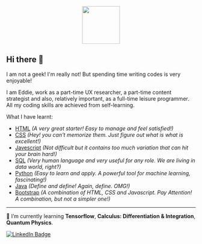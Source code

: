 <div id="header" align="center">
  <img src="https://media.giphy.com/media/M9gbBd9nbDrOTu1Mqx/giphy.gif" width="100"/>
</div>
<h2>Hi there 👋 </h2>
<p>I am not a geek! I'm really not! But spending time writing codes is very enjoyable!</p>
<p>I am Eddie, work as a part-time UX researcher, a part-time content strategist and also, relatively important, as a full-time leisure programmer. All my coding skills are achieved from self-learning.</p>
<p>What I have learnt:</p>
<ul> 
<li><ins>HTML</ins> <i>(A very great starter! Easy to manage and feel satisfied!)</i></li>
<li><ins>CSS</ins> <i>(Hey! you can't memorize them. Just figure out what is what is excellent!)</i></li>
<li><ins>Javescript</ins> <i>(Not difficult but it contains too much variation that can hit your brain hard!)</i></li>
<li><ins>SQL</ins> <i>(Very human language and very useful for any role. We are living in data world, right?)</i></li>
<li><ins>Python</ins> <i>(Easy to learn and apply. A powerful tool for machine learning, fascinating!)</i></li>
<li><ins>Java</ins> <i>(Define and define! Again, define. OMG!)</i></li>
<li><ins>Bootstrap</ins> <i>(A combination of HTML, CSS and Javascript. Pay Attention! A combination, but not a simpler one!)</i></li>
</ul>
<hr>
<p>
  🌱 I’m currently learning <b>Tensorflow</b>, <b>Calculus: Differentiation & Integration</b>, <b>Quantum Physics</b>. 
</p>
<div id="badges">
  <a href="https://www.linkedin.com/in/eddiewuchunming/" target="_blank">
    <img src="https://img.shields.io/badge/LinkedIn-blue?style=for-the-badge&logo=linkedin&logoColor=white" alt="LinkedIn Badge"/>
  </a>
 <!-- <a href="your-youtube-URL">
    <img src="https://img.shields.io/badge/YouTube-red?style=for-the-badge&logo=youtube&logoColor=white" alt="Youtube Badge"/>
  </a>
  <a href="your-twitter-URL">
    <img src="https://img.shields.io/badge/Twitter-blue?style=for-the-badge&logo=twitter&logoColor=white" alt="Twitter Badge"/>
  </a> --> 
</div>

<!--
**mingmingeddiewu/mingmingeddiewu** is a ✨ _special_ ✨ repository because its `README.md` (this file) appears on your GitHub profile.

Here are some ideas to get you started:

- 🔭 I’m currently working on ...
- 🌱 I’m currently learning ...
- 👯 I’m looking to collaborate on ...
- 🤔 I’m looking for help with ...
- 💬 Ask me about ...
- 📫 How to reach me: ...
- 😄 Pronouns: ...
- ⚡ Fun fact: ...
-->
